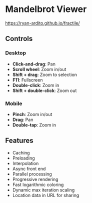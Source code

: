 # Mandelbrot Viewer
https://ryan-ardito.github.io/fractile/

## Controls

### Desktop
- **Click-and-drag**: Pan
- **Scroll wheel**: Zoom in/out
- **Shift + drag**: Zoom to selection
- **F11**: Fullscreen
- **Double-click**: Zoom in
- **Shift + double-click**: Zoom out

### Mobile
- **Pinch**: Zoom in/out
- **Drag**: Pan
- **Double-tap**: Zoom in

## Features
- Caching
- Preloading
- Interpolation
- Async front end
- Parallel processing
- Progressive rendering
- Fast logarithmic coloring
- Dynamic max iteration scaling
- Location data in URL for sharing
